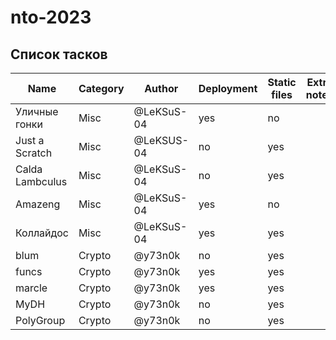 # nto-2023

## Список тасков

| Name | Category | Author | Deployment | Static files | Extra notes | Status |
|------|----------|--------|------------|--------------|-------------|--------|
|Уличные гонки|Misc|@LeKSuS-04|yes|no||Not started|
|Just a Scratch|Misc|@LeKSUS-04|no|yes||Not started|
|Calda Lambculus|Misc|@LeKSuS-04|no|yes||Prepared|
|Amazeng|Misc|@LeKSuS-04|yes|no||Not started|
|Коллайдос|Misc|@LeKSuS-04|yes|yes||Not started|
|blum|Crypto|@y73n0k|no|yes||Prepared|
|funcs|Crypto|@y73n0k|yes|yes||Prepared|
|marcle|Crypto|@y73n0k|yes|yes||Prepared|
|MyDH|Crypto|@y73n0k|no|yes||Prepared|
|PolyGroup|Crypto|@y73n0k|no|yes||Prepared|
